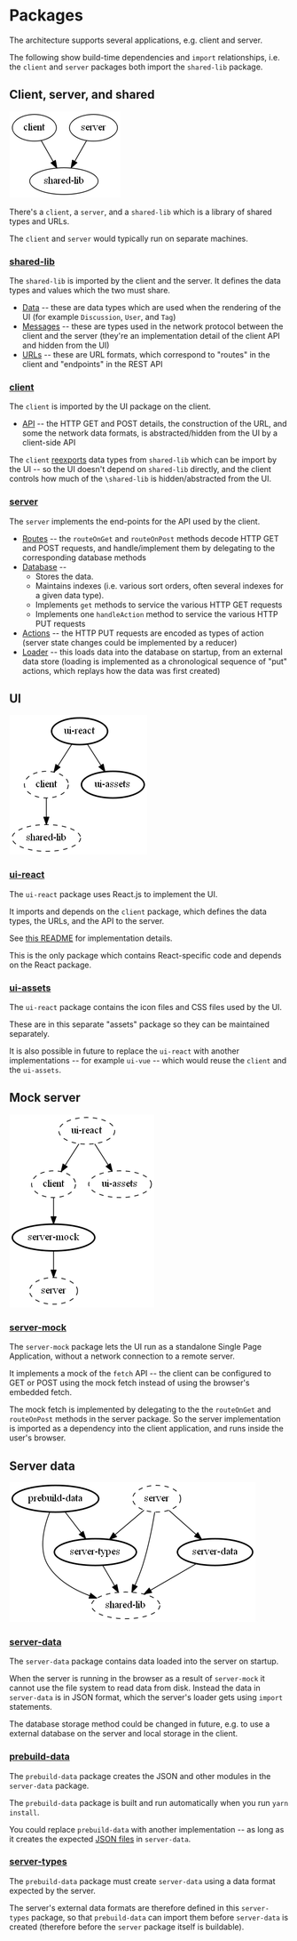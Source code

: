 # Packages

The architecture supports several applications, e.g. client and server.

The following show build-time dependencies and `import` relationships,
i.e. the `client` and `server` packages both import the `shared-lib` package.

## Client, server, and shared

![client, server, shared-lib](deps-shared.png)

There's a `client`, a `server`, and a `shared-lib` which is a library of shared types and URLs.

The `client` and `server` would typically run on separate machines.

### [shared-lib](./shared-lib)

The `shared-lib` is imported by the client and the server.
It defines the data types and values which the two must share.

- [Data](./shared-lib/src/data) -- these are data types which are used when the rendering of the UI
  (for example `Discussion`, `User`, and `Tag`)
- [Messages](./shared-lib/src/messages) -- these are types used in the network protocol between the client and the
  server (they're an implementation detail of the client API and hidden from the UI)
- [URLs](./shared-lib/src/messages) -- these are URL formats, which correspond to "routes" in the client and "endpoints"
  in the REST API

### [client](./client)

The `client` is imported by the UI package on the client.

- [API](./client/src/api.ts) -- the HTTP GET and POST details, the construction of the URL, and some the network data
  formats, is abstracted/hidden from the UI by a client-side API

The `client` [reexports](./client/src/index.ts) data types from `shared-lib` which can be import by the UI -- so the
UI doesn't depend on `shared-lib` directly, and the client controls how much of the `\shared-lib` is hidden/abstracted
from the UI.

### [server](./server)

The `server` implements the end-points for the API used by the client.

- [Routes](./server/src/routes.ts) -- the `routeOnGet` and `routeOnPost` methods decode
  HTTP GET and POST requests, and handle/implement them by delegating to the corresponding database methods
- [Database](./server/src/database.ts) --
  - Stores the data.
  - Maintains indexes (i.e. various sort orders, often several indexes for a given data type).
  - Implements `get` methods to service the various HTTP GET requests
  - Implements one `handleAction` method to service the various HTTP PUT requests
- [Actions](./server/src/actions.ts) -- the HTTP PUT requests are encoded as types of action
  (server state changes could be implemented by a reducer)
- [Loader](./server/src/loader.ts) -- this loads data into the database on startup, from an external data store
  (loading is implemented as a chronological sequence of "put" actions, which replays how the data was first created)

## UI

![ui-react, ui-assets](deps-ui.png)

### [ui-react](./ui-react)

The `ui-react` package uses React.js to implement the UI.

It imports and depends on the `client` package, which defines the data types, the URLs, and the API to the server.

See [this README](./ui-react#readme) for implementation details.

This is the only package which contains React-specific code and depends on the React package.

### [ui-assets](./ui-assets)

The `ui-react` package contains the icon files and CSS files used by the UI.

These are in this separate "assets" package so they can be maintained separately.

It is also possible in future to replace the `ui-react` with another implementations -- for example `ui-vue` --
which would reuse the `client` and the `ui-assets`.

## Mock server

![server-mock](deps-mock.png)

### [server-mock](./server-mock)

The `server-mock` package lets the UI run as a standalone Single Page Application,
without a network connection to a remote server.

It implements a mock of the `fetch` API -- the client can be configured to GET or POST using the mock fetch instead
of using the browser's embedded fetch.

The mock fetch is implemented by delegating to the the `routeOnGet` and `routeOnPost` methods in the server package.
So the server implementation is imported as a dependency into the client application,
and runs inside the user's browser.

## Server data

![server-types, server-data, prebuild-data](deps-server.png)

### [server-data](./server-data)

The `server-data` package contains data loaded into the server on startup.

When the server is running in the browser as a result of `server-mock` it cannot use the file system to read data from
disk.
Instead the data in `server-data` is in JSON format, which the server's loader gets using `import` statements.

The database storage method could be changed in future,
e.g. to use a external database on the server and local storage in the client.

### [prebuild-data](./prebuild-data)

The `prebuild-data` package creates the JSON and other modules in the `server-data` package.

The `prebuild-data` package is built and run automatically when you run `yarn install`.

You could replace `prebuild-data` with another implementation --
as long as it creates the expected [JSON files](./server-data/json) in `server-data`.

### [server-types](./server-types)

The `prebuild-data` package must create `server-data` using a data format expected by the server.

The server's external data formats are therefore defined in this `server-types` package,
so that `prebuild-data` can import them before `server-data` is created
(therefore before the `server` package itself is buildable).
